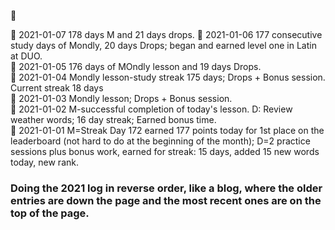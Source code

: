  :large_blue_circle:  <br>
 
 :large_blue_circle: 2021-01-07 178 days M and 21 days drops. 
 :large_blue_circle: 2021-01-06 177 consecutive study days of Mondly, 20 days Drops; began and earned level one in Latin at DUO.  <br>
 :large_blue_circle: 2021-01-05 176 days of MOndly lesson and 19 days Drops.  <br>
 :large_blue_circle: 2021-01-04 Mondly lesson-study streak 175 days; Drops + Bonus session. Current streak 18 days <br>
 :large_blue_circle: 2021-01-03 Mondly lesson; Drops + Bonus session.  <br>
 :large_blue_circle: 2021-01-02 M-successful completion of today's lesson. D: Review weather words; 16 day streak; Earned bonus time. <br>
 :large_blue_circle: 2021-01-01 M=Streak Day 172 earned 177 points today for 1st place on the leaderboard (not hard to do at the beginning of the month); D=2 practice sessions plus bonus work, earned for streak: 15 days, added 15 new words today, new rank.  <br>

### Doing the 2021 log in reverse order, like a blog, where the older entries are down the page and the most recent ones are on the top of the page. 

